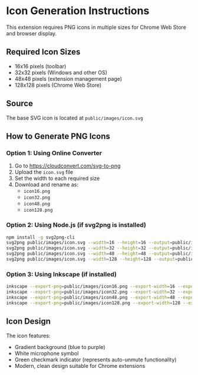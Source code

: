 # Icon Generation Instructions

This extension requires PNG icons in multiple sizes for Chrome Web Store and browser display.

## Required Icon Sizes
- 16x16 pixels (toolbar)
- 32x32 pixels (Windows and other OS)
- 48x48 pixels (extension management page)
- 128x128 pixels (Chrome Web Store)

## Source
The base SVG icon is located at `public/images/icon.svg`

## How to Generate PNG Icons

### Option 1: Using Online Converter
1. Go to https://cloudconvert.com/svg-to-png
2. Upload the `icon.svg` file
3. Set the width to each required size
4. Download and rename as:
   - `icon16.png`
   - `icon32.png`
   - `icon48.png`
   - `icon128.png`

### Option 2: Using Node.js (if svg2png is installed)
```bash
npm install -g svg2png-cli
svg2png public/images/icon.svg --width=16 --height=16 --output=public/images/icon16.png
svg2png public/images/icon.svg --width=32 --height=32 --output=public/images/icon32.png
svg2png public/images/icon.svg --width=48 --height=48 --output=public/images/icon48.png
svg2png public/images/icon.svg --width=128 --height=128 --output=public/images/icon128.png
```

### Option 3: Using Inkscape (if installed)
```bash
inkscape --export-png=public/images/icon16.png --export-width=16 --export-height=16 public/images/icon.svg
inkscape --export-png=public/images/icon32.png --export-width=32 --export-height=32 public/images/icon.svg
inkscape --export-png=public/images/icon48.png --export-width=48 --export-height=48 public/images/icon.svg
inkscape --export-png=public/images/icon128.png --export-width=128 --export-height=128 public/images/icon.svg
```

## Icon Design
The icon features:
- Gradient background (blue to purple)
- White microphone symbol
- Green checkmark indicator (represents auto-unmute functionality)
- Modern, clean design suitable for Chrome extensions
